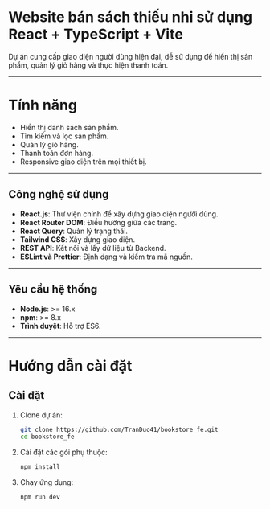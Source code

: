 # Website bán sách thiếu nhi sử dụng React + TypeScript + Vite
Dự án cung cấp giao diện người dùng hiện đại, dễ sử dụng để hiển thị sản phẩm, quản lý giỏ hàng và thực hiện thanh toán.

---

# Tính năng
- Hiển thị danh sách sản phẩm.
- Tìm kiếm và lọc sản phẩm.
- Quản lý giỏ hàng.
- Thanh toán đơn hàng.
- Responsive giao diện trên mọi thiết bị.

---

## Công nghệ sử dụng
- **React.js**: Thư viện chính để xây dựng giao diện người dùng.
- **React Router DOM**: Điều hướng giữa các trang.
- **React Query**: Quản lý trạng thái.
- **Tailwind CSS**: Xây dựng giao diện.
- **REST API**: Kết nối và lấy dữ liệu từ Backend.
- **ESLint và Prettier**: Định dạng và kiểm tra mã nguồn.

---

## Yêu cầu hệ thống
- **Node.js**: >= 16.x
- **npm**: >= 8.x
- **Trình duyệt**: Hỗ trợ ES6.

---
# Hướng dẫn cài đặt

## Cài đặt
1. Clone dự án:
   ```bash
   git clone https://github.com/TranDuc41/bookstore_fe.git
   cd bookstore_fe
   ```

2. Cài đặt các gói phụ thuộc:
    ```bash
    npm install
    ```

3. Chạy ứng dụng:
    ```bash
    npm run dev
    ```
